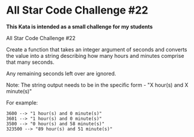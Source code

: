 # All Star Code Challenge #22

**This Kata is intended as a small challenge for my students**

All Star Code Challenge #22

Create a function that takes an integer argument of seconds and converts the value into a string describing how many
hours and minutes comprise that many seconds.

Any remaining seconds left over are ignored.

Note:
The string output needs to be in the specific form - "X hour(s) and X minute(s)"

For example:

```
3600 --> "1 hour(s) and 0 minute(s)"
3601 --> "1 hour(s) and 0 minute(s)"
3500 --> "0 hour(s) and 58 minute(s)"
323500 --> "89 hour(s) and 51 minute(s)"
```
